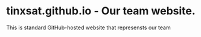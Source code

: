 # tinxsat.github.io - Our team website.

This is standard GitHub-hosted website that represensts our team